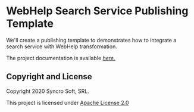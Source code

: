 # WebHelp Search Service Publishing Template

We'll create a publishing template to demonstrates how to integrate a search service with WebHelp transformation. 

The project documentation is available *[here.](https://lambent-madeleine-b00b01.netlify.app)*

Copyright and License
---------------------
Copyright 2020 Syncro Soft, SRL.

This project is licensed under [Apache License 2.0](https://github.com/oxygenxml-incubator/repo-template/blob/master/LICENSE)

